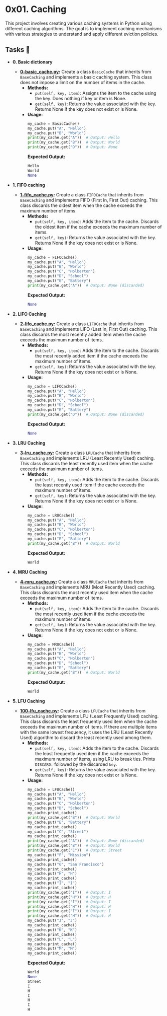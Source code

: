 # 0x01. Caching

This project involves creating various caching systems in Python using different caching algorithms. The goal is to implement caching mechanisms with various strategies to understand and apply different eviction policies.

## Tasks :page_with_curl:

* **0. Basic dictionary**
  * **[0-basic_cache.py](./0-basic_cache.py):** Create a class `BasicCache` that inherits from `BaseCaching` and implements a basic caching system. This class does not impose a limit on the number of items in the cache.
    * **Methods:**
      * `put(self, key, item)`: Assigns the item to the cache using the key. Does nothing if key or item is None.
      * `get(self, key)`: Returns the value associated with the key. Returns None if the key does not exist or is None.
    * **Usage:**
      ```python
      my_cache = BasicCache()
      my_cache.put("A", "Hello")
      my_cache.put("B", "World")
      print(my_cache.get("A"))  # Output: Hello
      print(my_cache.get("B"))  # Output: World
      print(my_cache.get("D"))  # Output: None
      ```
      **Expected Output:**
      ```python
      Hello
      World
      None
      ```

* **1. FIFO caching**
  * **[1-fifo_cache.py](./1-fifo_cache.py):** Create a class `FIFOCache` that inherits from `BaseCaching` and implements FIFO (First In, First Out) caching. This class discards the oldest item when the cache exceeds the maximum number of items.
    * **Methods:**
      * `put(self, key, item)`: Adds the item to the cache. Discards the oldest item if the cache exceeds the maximum number of items.
      * `get(self, key)`: Returns the value associated with the key. Returns None if the key does not exist or is None.
    * **Usage:**
      ```python
      my_cache = FIFOCache()
      my_cache.put("A", "Hello")
      my_cache.put("B", "World")
      my_cache.put("C", "Holberton")
      my_cache.put("D", "School")
      my_cache.put("E", "Battery")
      print(my_cache.get("A"))  # Output: None (discarded)
      ```
      **Expected Output:**
      ```python
      None
      ```

* **2. LIFO Caching**
  * **[2-lifo_cache.py](./2-lifo_cache.py):** Create a class `LIFOCache` that inherits from `BaseCaching` and implements LIFO (Last In, First Out) caching. This class discards the most recently added item when the cache exceeds the maximum number of items.
    * **Methods:**
      * `put(self, key, item)`: Adds the item to the cache. Discards the most recently added item if the cache exceeds the maximum number of items.
      * `get(self, key)`: Returns the value associated with the key. Returns None if the key does not exist or is None.
    * **Usage:**
      ```python
      my_cache = LIFOCache()
      my_cache.put("A", "Hello")
      my_cache.put("B", "World")
      my_cache.put("C", "Holberton")
      my_cache.put("D", "School")
      my_cache.put("E", "Battery")
      print(my_cache.get("D"))  # Output: None (discarded)
      ```
      **Expected Output:**
      ```python
      None
      ```

* **3. LRU Caching**
  * **[3-lru_cache.py](./3-lru_cache.py):** Create a class `LRUCache` that inherits from `BaseCaching` and implements LRU (Least Recently Used) caching. This class discards the least recently used item when the cache exceeds the maximum number of items.
    * **Methods:**
      * `put(self, key, item)`: Adds the item to the cache. Discards the least recently used item if the cache exceeds the maximum number of items.
      * `get(self, key)`: Returns the value associated with the key. Returns None if the key does not exist or is None.
    * **Usage:**
      ```python
      my_cache = LRUCache()
      my_cache.put("A", "Hello")
      my_cache.put("B", "World")
      my_cache.put("C", "Holberton")
      my_cache.put("D", "School")
      my_cache.put("E", "Battery")
      print(my_cache.get("B"))  # Output: World
      ```
      **Expected Output:**
      ```python
      World
      ```

* **4. MRU Caching**
  * **[4-mru_cache.py](./4-mru_cache.py):** Create a class `MRUCache` that inherits from `BaseCaching` and implements MRU (Most Recently Used) caching. This class discards the most recently used item when the cache exceeds the maximum number of items.
    * **Methods:**
      * `put(self, key, item)`: Adds the item to the cache. Discards the most recently used item if the cache exceeds the maximum number of items.
      * `get(self, key)`: Returns the value associated with the key. Returns None if the key does not exist or is None.
    * **Usage:**
      ```python
      my_cache = MRUCache()
      my_cache.put("A", "Hello")
      my_cache.put("B", "World")
      my_cache.put("C", "Holberton")
      my_cache.put("D", "School")
      my_cache.put("E", "Battery")
      print(my_cache.get("B"))  # Output: World
      ```
      **Expected Output:**
      ```python
      World
      ```

* **5. LFU Caching**
  * **[100-lfu_cache.py](./100-lfu_cache.py):** Create a class `LFUCache` that inherits from `BaseCaching` and implements LFU (Least Frequently Used) caching. This class discards the least frequently used item when the cache exceeds the maximum number of items. If there are multiple items with the same lowest frequency, it uses the LRU (Least Recently Used) algorithm to discard the least recently used among them.
    * **Methods:**
      * `put(self, key, item)`: Adds the item to the cache. Discards the least frequently used item if the cache exceeds the maximum number of items, using LRU to break ties. Prints `DISCARD:` followed by the discarded `key`.
      * `get(self, key)`: Returns the value associated with the key. Returns None if the key does not exist or is None.
    * **Usage:**
      ```python
      my_cache = LFUCache()
      my_cache.put("A", "Hello")
      my_cache.put("B", "World")
      my_cache.put("C", "Holberton")
      my_cache.put("D", "School")
      my_cache.print_cache()
      print(my_cache.get("B"))  # Output: World
      my_cache.put("E", "Battery")
      my_cache.print_cache()
      my_cache.put("C", "Street")
      my_cache.print_cache()
      print(my_cache.get("A"))  # Output: None (discarded)
      print(my_cache.get("B"))  # Output: World
      print(my_cache.get("C"))  # Output: Street
      my_cache.put("F", "Mission")
      my_cache.print_cache()
      my_cache.put("G", "San Francisco")
      my_cache.print_cache()
      my_cache.put("H", "H")
      my_cache.print_cache()
      my_cache.put("I", "I")
      my_cache.print_cache()
      print(my_cache.get("I"))  # Output: I
      print(my_cache.get("H"))  # Output: H
      print(my_cache.get("I"))  # Output: I
      print(my_cache.get("H"))  # Output: H
      print(my_cache.get("I"))  # Output: I
      print(my_cache.get("H"))  # Output: H
      my_cache.put("J", "J")
      my_cache.print_cache()
      my_cache.put("K", "K")
      my_cache.print_cache()
      my_cache.put("L", "L")
      my_cache.print_cache()
      my_cache.put("M", "M")
      my_cache.print_cache()
      ```
      **Expected Output:**
      ```python
      World
      None
      Street
      I
      H
      I
      H
      I
      H
      ```
